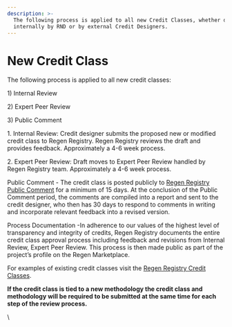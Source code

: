 ```yaml
---
description: >-
  The following process is applied to all new Credit Classes, whether developed
  internally by RND or by external Credit Designers.
---
```


# New Credit Class

The following process is applied to all new credit classes:

1\) Internal Review

2\) Expert Peer Review

3\) Public Comment



1\. Internal Review: Credit designer submits the proposed new or modified credit class to Regen Registry.  Regen Registry reviews the draft and provides feedback.  Approximately a 4-6 week process.

2\. Expert Peer Review: Draft moves to Expert Peer Review handled by Regen Registry team.  Approximately a 4-6 week process.

Public Comment - The credit class is posted publicly to [Regen Registry Public Comment](http://127.0.0.1:5000/s/H1QmzemVpWDCJv0QlPOj/methodologies-and-credit-classes-in-review/call-for-public-comment) for a minimum of 15 days.  At the conclusion of the Public Comment period, the comments are compiled into a report and sent to the credit designer, who then has 30 days to respond to comments in writing and incorporate relevant feedback into a revised version.

Process Documentation -In adherence to our values of the highest level of transparency and integrity of credits, Regen Registry documents the entire credit class approval process including feedback and revisions from Internal Review, Expert Peer Review. This process is then made public as part of the project’s profile on the Regen Marketplace.



For examples of existing credit classes visit the [Regen Registry Credit Classes](https://registry.regen.network/v/regen-registry-credit-classes/).



**If the credit class is tied to a new methodology the credit class and methodology will be required to be submitted at the same time for each step of the review process.**

\
